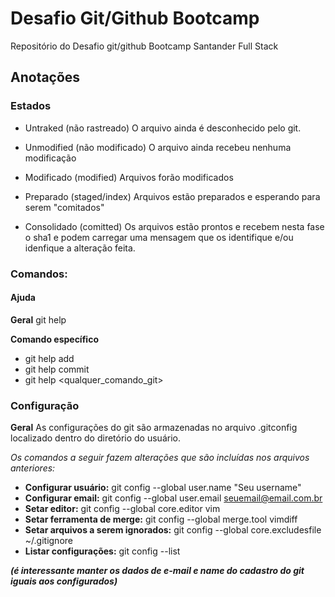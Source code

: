 # Desafio Git/Github Bootcamp

Repositório do Desafio git/github Bootcamp Santander Full Stack

## Anotações 

### Estados

- Untraked (não rastreado)
  O arquivo ainda é desconhecido pelo git.

- Unmodified (não modificado)
  O arquivo ainda recebeu nenhuma modificação

- Modificado (modified)
  Arquivos forão modificados

- Preparado (staged/index)
  Arquivos estão preparados e esperando para serem "comitados"

- Consolidado (comitted)
  Os arquivos estão prontos e recebem nesta fase o sha1 e podem carregar uma mensagem que os identifique e/ou idenfique a alteração feita.

### Comandos:
#### Ajuda
**Geral** 
  git help

**Comando específico**
- git help add
- git help commit
- git help <qualquer_comando_git>

### Configuração
**Geral**
As configurações do git são armazenadas no arquivo .gitconfig localizado dentro do diretório do usuário.

_Os comandos a seguir fazem alterações que são incluídas nos arquivos anteriores:_ 

- **Configurar usuário:** git config --global user.name "Seu username"
- **Configurar email:** git config --global user.email seuemail@email.com.br
- **Setar editor:** git config --global core.editor vim
- **Setar ferramenta de merge:** git config --global merge.tool vimdiff
- **Setar arquivos a serem ignorados:** git config --global core.excludesfile ~/.gitignore
- **Listar configurações:** git config --list

___(é interessante manter os dados de e-mail e name do cadastro do git iguais aos configurados)___


